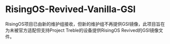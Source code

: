 # RisingOS-Revived-Vanilla-GSI
RisingOS项目已由新的维护组接收，但新的维护组不再提供GSI镜像，此项目旨在为未被官方适配但支持Project Treble的设备提供RisingOS Revived的GSI镜像文件。
